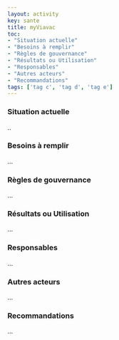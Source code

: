 ```yaml
---
layout: activity
key: sante
title: myViavac
toc:
- "Situation actuelle"
- "Besoins à remplir"
- "Règles de gouvernance"
- "Résultats ou Utilisation"
- "Responsables"
- "Autres acteurs"
- "Recommandations"
tags: ['tag c', 'tag d', 'tag e']
---
```


### Situation actuelle

..

### Besoins à remplir

...

### Règles de gouvernance

...

### Résultats ou Utilisation

...

### Responsables

...

### Autres acteurs

...

### Recommandations

...
